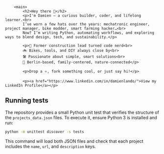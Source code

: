 
        <main>
            <h2>Hey there 👋</h2>
            <p>I'm Damien — a curious builder, coder, and lifelong learner.<br>
            I’ve worn a few hats over the years: mechatronic engineer, project manager, bike modder, smart farming hacker…<br>
            Now? I’m writing Python, automating workflows, and exploring ways to blend design, tech, and sustainability.</p>
        
            <p>🌱 Former construction lead turned code nerd<br>
            🚲 Bikes, tools, and DIY always close by<br>
            🛠️ Passionate about simple, smart solutions<br>
            📍 Berlin-based, family-centered, nature-connected</p>
        
            <p>Drop a ⭐️, fork something cool, or just say hi!</p>

            <p><a href="https://www.linkedin.com/in/damienlando/">View my LinkedIn Profile</a></p>

## Running tests

The repository provides a small Python unit test that verifies the structure of
the `projects_data.json` files. To execute it, ensure Python 3 is installed and run:

```bash
python -m unittest discover -s tests
```

This command will load both JSON files and check that each project includes the
`name`, `url`, and `description` keys.
